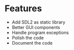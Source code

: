 # Features

* Add SDL2 as static library
* Better GUI components
* Handle program exceptions
* Polish the code
* Document the code